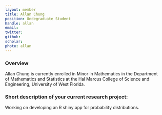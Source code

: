 ```yaml
---
layout: member
title: Allan Chung 
position: Undegraduate Student
handle: allan
email:  
twitter:
github:
scholar: 
photo: allan
---
```


### Overview

Allan Chung is currently enrolled in Minor in Mathematics in the Department of Mathematics and Statistics at the Hal Marcus College of Science and Engineering, University of West Florida.


### Short description of your current research project:

Working on developing an R shiny app for probability distributions.

